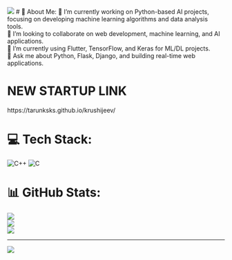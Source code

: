 <img src="https://github.blog/wp-content/uploads/2023/01/1200x640-2.png?fit=1200%2C640">
# 💫 About Me:
🔭 I’m currently working on Python-based AI projects, focusing on developing machine learning algorithms and data analysis tools.<br>
👯 I’m looking to collaborate on web development, machine learning, and AI applications.<br>
🌱 I’m currently using Flutter, TensorFlow, and Keras for ML/DL projects.<br>💬 Ask me about Python, Flask, Django, and building real-time web applications.
<h1>NEW STARTUP LINK</h1>
<p>https://tarunksks.github.io/krushijeev/</p>

# 💻 Tech Stack:
![C++](https://img.shields.io/badge/c++-%2300599C.svg?style=for-the-badge&logo=c%2B%2B&logoColor=white) ![C](https://img.shields.io/badge/c-%2300599C.svg?style=for-the-badge&logo=c&logoColor=white)

# 📊 GitHub Stats:
![](https://github-readme-stats.vercel.app/api?username=tarunksks&theme=dark&hide_border=false&include_all_commits=false&count_private=false)<br/>
![](https://github-readme-streak-stats.herokuapp.com/?user=tarunksks&theme=dark&hide_border=false)<br/>
![](https://github-readme-stats.vercel.app/api/top-langs/?username=tarunksks&theme=dark&hide_border=false&include_all_commits=false&count_private=false&layout=compact)

---
[![](https://visitcount.itsvg.in/api?id=tarunksks&icon=0&color=0)](https://visitcount.itsvg.in)

<!-- Proudly created with GPRM ( https://gprm.itsvg.in ) -->
